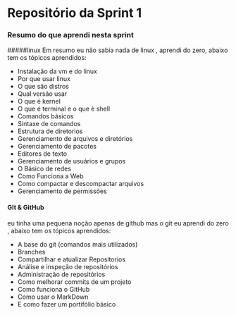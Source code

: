 # Repositório da Sprint 1 



### Resumo do que aprendi nesta sprint 

#####linux
Em resumo eu não sabia nada de linux , aprendi do zero, abaixo tem os tópicos aprendidos: 

* Instalação da vm e do linux
* Por que usar linux 
* O que são distros 
* Qual versão usar 
* O que é kernel 
* O que é terminal e o que è shell
* Comandos básicos
* Sintaxe de comandos
* Estrutura de diretorios 
* Gerenciamento de arquivos e diretórios 
* Gerenciamento de pacotes 
* Editores de texto 
* Gerenciamento de usuários e grupos 
* O Básico de redes 
* Como Funciona a Web 
* Como compactar e descompactar arquivos 
* Gerenciamento de permissões 



#### GIt & GitHub
eu tinha uma pequena noção apenas de github mas o  git eu aprendi do zero , abaixo tem  os tópicos aprendidos:

* A base do git (comandos mais utilizados)
* Branches
* Compartilhar e atualizar Repositorios 
* Análise e inspeção de repositórios 
* Administração de repositórios 
* Como melhorar commits de um projeto 
* Como funciona o GitHub 
* Como usar o MarkDown 
* E como fazer um portifólio básico

